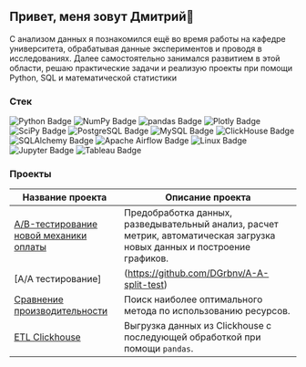 ## Привет, меня зовут Дмитрий👋

С анализом данных я познакомился ещё во время работы на кафедре университета, обрабатывая данные экспериментов и проводя в исследованиях. Далее самостоятельно занимался развитием в этой области, решаю практические задачи и реализую проекты при помощи Python, SQL и математической статистики

### Стек 
<div align="left">
  
![Python Badge](https://img.shields.io/badge/Python-3776AB?logo=python&logoColor=fff&style=flat)
![NumPy Badge](https://img.shields.io/badge/NumPy-013243?logo=numpy&logoColor=fff&style=flat)
![pandas Badge](https://img.shields.io/badge/pandas-150458?logo=pandas&logoColor=fff&style=flat)
![Plotly Badge](https://img.shields.io/badge/Plotly-3F4F75?logo=plotly&logoColor=fff&style=flat)
![SciPy Badge](https://img.shields.io/badge/SciPy-8CAAE6?logo=scipy&logoColor=fff&style=flat)
![PostgreSQL Badge](https://img.shields.io/badge/PostgreSQL-4169E1?logo=postgresql&logoColor=fff&style=flat)
![MySQL Badge](https://img.shields.io/badge/MySQL-4479A1?logo=mysql&logoColor=fff&style=flat)
![ClickHouse Badge](https://img.shields.io/badge/ClickHouse-FFCC01?logo=clickhouse&logoColor=000&style=flat)
![SQLAlchemy Badge](https://img.shields.io/badge/SQLAlchemy-D71F00?logo=sqlalchemy&logoColor=fff&style=flat)
![Apache Airflow Badge](https://img.shields.io/badge/Apache%20Airflow-017CEE?logo=apacheairflow&logoColor=fff&style=flat)
![Linux Badge](https://img.shields.io/badge/Linux-FCC624?logo=linux&logoColor=000&style=flat)
![Jupyter Badge](https://img.shields.io/badge/Jupyter-F37626?logo=jupyter&logoColor=fff&style=flat)
![Tableau Badge](https://img.shields.io/badge/Tableau-E97627?logo=tableau&logoColor=fff&style=flat)

</div>

### Проекты
|Название проекта| Описание проекта|
|----------------|-----------------|
|[А/B-тестирование новой механики оплаты](https://github.com/DGrbnv/A-B-testing-statistics)|Предобработка данных, разведывательный анализ, расчет метрик, автоматическая загрузка новых данных и построение графиков.|
|[A/A тестирование]|(https://github.com/DGrbnv/A-A-split-test)|Моделируем А/А-тестирование для проверки качества системы сплитирования.|
|[Сравнение производительности](https://github.com/DGrbnv/speed_comparsion)|Поиск наиболее оптимального метода по использованию ресурсов.|
|[ETL Clickhouse](https://github.com/DGrbnv/etl_clickhouse)|Выгрузка данных из Clickhouse c последующей обработкой при помощи `pandas`.|

<!--
**DGrbnv/dgrbnv** is a ✨ _special_ ✨ repository because its `README.md` (this file) appears on your GitHub profile.

Here are some ideas to get you started:

- 🔭 I’m currently working on ...
- 🌱 I’m currently learning ...
- 👯 I’m looking to collaborate on ...
- 🤔 I’m looking for help with ...
- 💬 Ask me about ...
- 📫 How to reach me: ...
- 😄 Pronouns: ...
- ⚡ Fun fact: ...
-->
